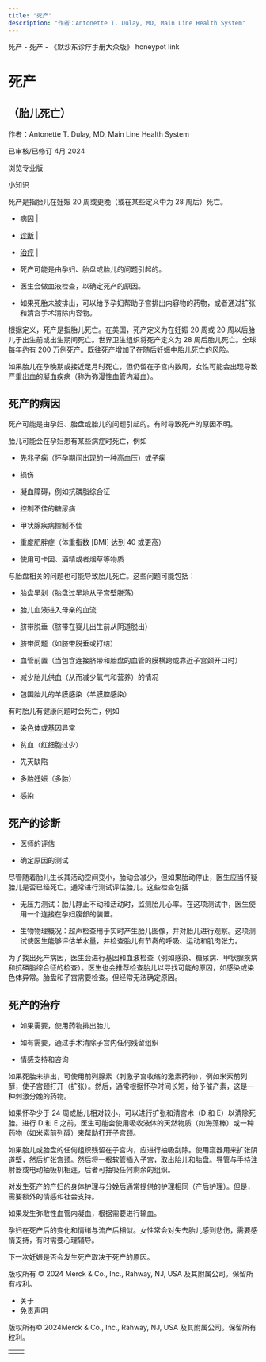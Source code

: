 ```yaml
---
title: "死产"
description: "作者：Antonette T. Dulay, MD, Main Line Health System"
---
```


﻿死产 \- 死产 \- 《默沙东诊疗手册大众版》 honeypot link

# 死产

## （胎儿死亡）

作者：Antonette T. Dulay, MD, Main Line Health System

已审核/已修订 4月 2024

浏览专业版

小知识

死产是指胎儿在妊娠 20 周或更晚（或在某些定义中为 28 周后）死亡。

- [病因](#病因_v44312691_zh) \|
- [诊断](#诊断_v8949884_zh) \|
- [治疗](#治疗_v8949889_zh) \|

- 死产可能是由孕妇、胎盘或胎儿的问题引起的。

- 医生会做血液检查，以确定死产的原因。

- 如果死胎未被排出，可以给予孕妇帮助子宫排出内容物的药物，或者通过扩张和清宫手术清除内容物。


根据定义，死产是指胎儿死亡。在美国，死产定义为在妊娠 20 周或 20 周以后胎儿于出生前或出生期间死亡。世界卫生组织将死产定义为 28 周后胎儿死亡。全球每年约有 200 万例死产。既往死产增加了在随后妊娠中胎儿死亡的风险。

如果胎儿在孕晚期或接近足月时死亡，但仍留在子宫内数周，女性可能会出现导致严重出血的凝血疾病（称为弥漫性血管内凝血）。

## 死产的病因

死产可能是由孕妇、胎盘或胎儿的问题引起的。有时导致死产的原因不明。

胎儿可能会在孕妇患有某些病症时死亡，例如

- 先兆子痫（怀孕期间出现的一种高血压）或子痫

- 损伤

- 凝血障碍，例如抗磷脂综合征

- 控制不佳的糖尿病

- 甲状腺疾病控制不佳

- 重度肥胖症（体重指数 \[BMI\] 达到 40 或更高）

- 使用可卡因、酒精或者烟草等物质


与胎盘相关的问题也可能导致胎儿死亡。这些问题可能包括：

- 胎盘早剥（胎盘过早地从子宫壁脱落）

- 胎儿血液进入母亲的血流

- 脐带脱垂（脐带在婴儿出生前从阴道脱出）

- 脐带问题（如脐带脱垂或打结）

- 血管前置（当包含连接脐带和胎盘的血管的膜横跨或靠近子宫颈开口时）

- 减少胎儿供血（从而减少氧气和营养）的情况

- 包围胎儿的羊膜感染（羊膜腔感染）


有时胎儿有健康问题时会死亡，例如

- 染色体或基因异常

- 贫血（红细胞过少）

- 先天缺陷

- 多胎妊娠（多胎）

- 感染


## 死产的诊断

- 医师的评估

- 确定原因的测试


尽管随着胎儿生长其活动空间变小，胎动会减少，但如果胎动停止，医生应当怀疑胎儿是否已经死亡。通常进行测试评估胎儿。这些检查包括：

- 无压力测试：胎儿静止不动和活动时，监测胎儿心率。在这项测试中，医生使用一个连接在孕妇腹部的装置。

- 生物物理概况：超声检查用于实时产生胎儿图像，并对胎儿进行观察。这项测试使医生能够评估羊水量，并检查胎儿有节奏的呼吸、运动和肌肉张力。


为了找出死产病因，医生会进行基因和血液检查（例如感染、糖尿病、甲状腺疾病和抗磷脂综合征的检查）。医生也会推荐检查胎儿以寻找可能的原因，如感染或染色体异常。胎盘和子宫需要检查。但经常无法确定原因。

## 死产的治疗

- 如果需要，使用药物排出胎儿

- 如有需要，通过手术清除子宫内任何残留组织

- 情感支持和咨询


如果死胎未排出，可使用前列腺素（刺激子宫收缩的激素药物），例如米索前列醇，使子宫颈打开（扩张）。然后，通常根据怀孕时间长短，给予催产素，这是一种刺激分娩的药物。

如果怀孕少于 24 周或胎儿相对较小，可以进行扩张和清宫术（D 和 E）以清除死胎。进行 D 和 E 之前，医生可能会使用吸收液体的天然物质（如海藻棒）或一种药物（如米索前列醇）来帮助打开子宫颈。

如果胎儿或胎盘的任何组织残留在子宫内，应进行抽吸刮除。使用窥器用来扩张阴道壁，然后扩张宫颈。然后将一根软管插入子宫，取出胎儿和胎盘。导管与手持注射器或电动抽吸机相连，后者可抽吸任何剩余的组织。

对发生死产的产妇的身体护理与分娩后通常提供的护理相同（产后护理）。但是，需要额外的情感和社会支持。

如果发生弥散性血管内凝血，根据需要进行输血。

孕妇在死产后的变化和情绪与流产后相似。女性常会对失去胎儿感到悲伤，需要感情支持，有时需要心理辅导。

下一次妊娠是否会发生死产取决于死产的原因。



版权所有 © 2024
Merck & Co., Inc., Rahway, NJ, USA 及其附属公司。保留所有权利。

- 关于
- 免责声明

版权所有© 2024Merck & Co., Inc., Rahway, NJ, USA 及其附属公司。保留所有权利。

|     |     |
| --- | --- |
|  |  |